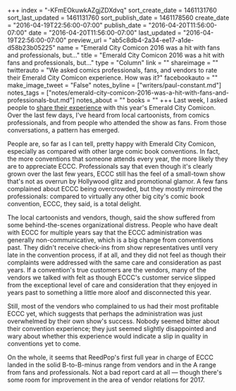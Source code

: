 +++
index = "-KFmEOkuwkAZgjZDXdvq"
sort_create_date = 1461131760
sort_last_updated = 1461131760
sort_publish_date = 1461178560
create_date = "2016-04-19T22:56:00-07:00"
publish_date = "2016-04-20T11:56:00-07:00"
date = "2016-04-20T11:56:00-07:00"
last_updated = "2016-04-19T22:56:00-07:00"
preview_url = "ab5c8db4-2a34-ee17-a1de-d58b23b05225"
name = "Emerald City Comicon 2016 was a hit with fans and professionals, but..."
title = "Emerald City Comicon 2016 was a hit with fans and professionals, but..."
type = "Column"
link = ""
shareimage = ""
twitterauto = "We asked comics professionals, fans, and vendors to rate their Emerald City Comicon experience. How was it?"
facebookauto = ""
make_image_tweet = "False"
notes_byline = ["writers/paul-constant.md"]
notes_tags = ["notes/emerald-city-comicon-2016-was-a-hit-with-fans-and-professionals-but.md"]
notes_about = ""
books = ""
+++
Last week, I asked people to [share their experience](http://seattlereviewofbooks.com/notes/2016/04/11/growing-pains-for-emerald-city-comicon/) with this year's Emerald City Comicon. Over the last few days, I've heard from local cartoonists, from comics professionals, and from people who attended the show as fans. From those conversations, a pattern has emerged.

People are, so far as I can tell, pretty happy with Emerald City Comicon, especially as compared with other large comic book conventions. In fact, the more conventions that someone attends every year, the more likely they are to appreciate ECCC. Professionals say that even though it's clearly grown over the last few years, ECCC still has the feel of a small-town show that's not as overrun by Hollywood glitz and promotional glamor. A few fans complained about ECCC being overcrowded, but they mostly mirrored the professionals: compared to virtually any other big city's comic book convention, ECCC, they said, is a total delight.

The local cartoonists and vendors, though, said the show suffered from some behind-the-scenes organizational distress. People who have dealt with ECCC for multiple years say that the ECCC administration was generally non-communicative, which is a big change from conventions past. They didn't receive check-ins from show representatives until very late in the convention process, if at all, and they did not feel as though their complaints were addressed with the same care and consideration as past years. If a convention's true customers are the vendors, many of the vendors we talked with felt as though ECCC's customer service slipped from the exceptional level of care and consideration that they enjoyed in years past to something a little more aloof and disconnected this year. 

Still, most of the vendors who complained to us had their most profitable ECCC yet, which suggests that perhaps the administration was just overwhelmed by their own show's success. Nobody seemed bitter about their convention experience; they just seemed slightly disappointed and wary about whether this experience would indicate a slip in quality in conventions yet to come. 

On the whole, it seems that ReedPop's first full year in charge of ECCC landed in the solid B-to-B-minus range from vendors and in the A range from fans and professionals. Not a bad report card at all — though there's some room for improvement in the area of vendor relations for 2017.